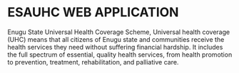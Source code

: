 # ESAUHC WEB APPLICATION
Enugu State Universal Health Coverage Scheme, Universal health coverage (UHC) means that all citizens of Enugu state and communities receive the health services they need without suffering financial hardship. It includes the full spectrum of essential, quality health services, from health promotion to prevention, treatment, rehabilitation, and palliative care.
